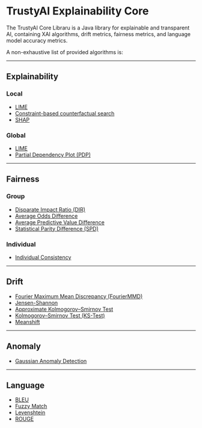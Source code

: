 # TrustyAI Explainability Core
The TrustyAI Core Libraru is a Java library for explainable and transparent AI, 
containing XAI algorithms, drift metrics, fairness metrics, and language model accuracy metrics.

A non-exhaustive list of provided algorithms is:

---
## Explainability 
### Local
* [LIME](https://arxiv.org/abs/1602.04938)
* [Constraint-based counterfactual search](src/main/java/org/kie/trustyai/explainability/local/counterfactual)
* [SHAP](https://arxiv.org/abs/1705.07874)

### Global
* [LIME](https://arxiv.org/abs/1602.04938)
* [Partial Dependency Plot (PDP)](https://www.jstor.org/stable/2699986)

---
## Fairness
### Group
* [Disparate Impact Ratio (DIR)](src/main/java/org/kie/trustyai/metrics/fairness/group/DisparateImpactRatio.java)
* [Average Odds Difference](src/main/java/org/kie/trustyai/metrics/fairness/group/GroupAverageOddsDifference.java)
* [Average Predictive Value Difference](src/main/java/org/kie/trustyai/metrics/fairness/group/GroupAveragePredictiveValueDifference.java)
* [Statistical Parity Difference (SPD)](src/main/java/org/kie/trustyai/metrics/fairness/group/GroupStatisticalParityDifference.java)

### Individual
* [Individual Consistency](src/main/java/org/kie/trustyai/metrics/fairness/individual/IndividualConsistency.java)

---
## Drift
* [Fourier Maximum Mean Discrepancy (FourierMMD)](src/main/java/org/kie/trustyai/metrics/drift/fouriermmd)
* [Jensen-Shannon](src/main/java/org/kie/trustyai/metrics/drift/jensenshannon)
* [Approximate Kolmogorov–Smirnov Test](org/kie/trustyai/metrics/drift/kstest/ApproxKSTest.java)
* [Kolmogorov–Smirnov Test (KS-Test)](src/main/java/org/kie/trustyai/metrics/drift/kstest)
* [Meanshift](src/main/java/org/kie/trustyai/metrics/drift/meanshift)

---
## Anomaly
* [Gaussian Anomaly Detection](src/main/java/org/kie/trustyai/metrics/anomaly/GaussianAnomalyDetection.java)

---
## Language
* [BLEU](src/main/java/org/kie/trustyai/metrics/language/bleu)
* [Fuzzy Match](src/main/java/org/kie/trustyai/metrics/language/match)
* [Levenshtein](src/main/java/org/kie/trustyai/metrics/language/levenshtein)
* [ROUGE](src/main/java/org/kie/trustyai/metrics/language/rouge)